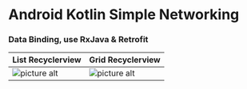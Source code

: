 # Android Kotlin Simple Networking #
### Data Binding, use RxJava & Retrofit ###

List Recyclerview | Grid Recyclerview 
-------|-----
![picture alt](https://raw.githubusercontent.com/yoesuv/android-kotlin-mvvm-networking/develop/Screenshot_20180116-075232.png) | ![picture alt](https://raw.githubusercontent.com/yoesuv/android-kotlin-mvvm-networking/develop/Screenshot_20180116-075243.png)


